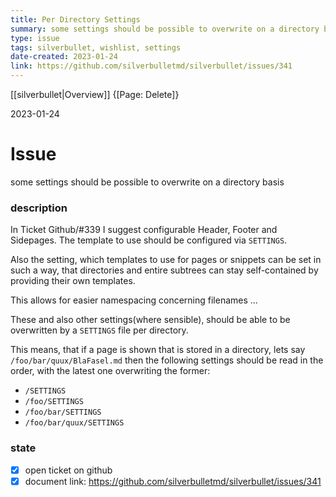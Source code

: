 ```yaml
---
title: Per Directory Settings
summary: some settings should be possible to overwrite on a directory basis
type: issue
tags: silverbullet, wishlist, settings
date-created: 2023-01-24
link: https://github.com/silverbulletmd/silverbullet/issues/341
---
```

[[silverbullet|Overview]]  {[Page: Delete]}

2023-01-24

# Issue
some settings should be possible to overwrite on a directory basis

### description
In Ticket Github/#339 I suggest configurable Header, Footer and Sidepages. The template to use should be configured via `SETTINGS`. 

Also the setting, which templates to use for pages or snippets can be set in such a way, that directories and entire subtrees can stay self-contained by providing their own templates.

This allows for easier namespacing concerning filenames ...

These and also other settings(where sensible), should be able to be overwritten by a `SETTINGS` file per directory.

This means, that if a page is shown that is stored in a directory, lets say `/foo/bar/quux/BlaFasel.md` then the following settings should be read in the order, with the latest one overwriting the former:

* `/SETTINGS`
* `/foo/SETTINGS`
* `/foo/bar/SETTINGS`
* `/foo/bar/quux/SETTINGS` 

### state
* [x] open ticket on github
* [x] document link: https://github.com/silverbulletmd/silverbullet/issues/341